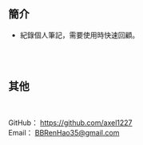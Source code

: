 ## 簡介

- 紀錄個人筆記，需要使用時快速回顧。




<br><br>

## 其他

<br>

GitHub： https://github.com/axel1227
<br>
Email： BBRenHao35@gmail.com
